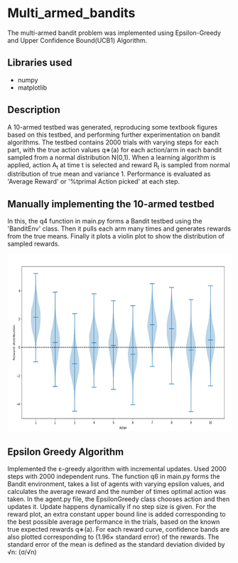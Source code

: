 # Multi_armed_bandits

The multi-armed bandit problem was implemented using Epsilon-Greedy and Upper Confidence Bound(UCB1) Algorithm.

## Libraries used
- numpy
- matplotlib

## Description
A 10-armed testbed was generated, reproducing some textbook figures based on this testbed, and performing further experimentation on bandit algorithms. The testbed contains 2000 trials with varying steps for each part, with the true action values q∗(a) for each action/arm in each bandit sampled from a normal distribution N(0,1). When a learning algorithm is applied, action A<sub>t</sub> at time t is selected and reward R<sub>t</sub> is sampled from normal distribution of true mean and variance 1. Performance is evaluated as 'Average Reward' or '%tprimal Action picked' at each step.

## Manually implementing the 10-armed testbed
In this, the q4 function in main.py forms a Bandit testbed using the 'BanditEnv' class. Then it pulls each arm many times and generates rewards from the true means. Finally it plots a violin plot to show the distribution of sampled rewards.

<img src="Images/Reward_distribution.png" alt="Dataset" width="700" height="400">

## Epsilon Greedy Algorithm
Implemented the ε-greedy algorithm with incremental updates. Used 2000 steps with 2000 independent runs. The function q6 in main.py forms the Bandit environment, takes a list of agents with varying epsilon values, and calculates the average reward and the number of times optimal action was taken. In the agent.py file, the EpsilonGreedy class chooses action and then updates it. Update happens dynamically if no step size is given. For the reward plot, an extra constant upper bound line is added corresponding to the best possible average performance in the trials, based on the known true expected rewards q∗(a). 
For each reward curve, confidence bands are also plotted corresponding to (1.96× standard error) of the rewards. The standard error of the mean is defined as the standard deviation divided by √n: (σ/√n)


 
